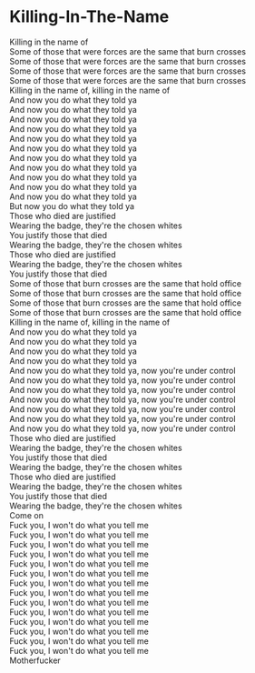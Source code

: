 # Killing-In-The-Name

Killing in the name of  
Some of those that were forces are the same that burn crosses  
Some of those that were forces are the same that burn crosses  
Some of those that were forces are the same that burn crosses  
Some of those that were forces are the same that burn crosses  
Killing in the name of, killing in the name of  
And now you do what they told ya  
And now you do what they told ya  
And now you do what they told ya  
And now you do what they told ya  
And now you do what they told ya  
And now you do what they told ya  
And now you do what they told ya  
And now you do what they told ya  
And now you do what they told ya  
And now you do what they told ya  
And now you do what they told ya  
But now you do what they told ya  
Those who died are justified  
Wearing the badge, they're the chosen whites  
You justify those that died  
Wearing the badge, they're the chosen whites  
Those who died are justified  
Wearing the badge, they're the chosen whites  
You justify those that died  
Some of those that burn crosses are the same that hold office  
Some of those that burn crosses are the same that hold office  
Some of those that burn crosses are the same that hold office  
Some of those that burn crosses are the same that hold office  
Killing in the name of, killing in the name of  
And now you do what they told ya  
And now you do what they told ya  
And now you do what they told ya  
And now you do what they told ya  
And now you do what they told ya, now you're under control  
And now you do what they told ya, now you're under control  
And now you do what they told ya, now you're under control  
And now you do what they told ya, now you're under control  
And now you do what they told ya, now you're under control  
And now you do what they told ya, now you're under control  
And now you do what they told ya, now you're under control  
Those who died are justified  
Wearing the badge, they're the chosen whites  
You justify those that died  
Wearing the badge, they're the chosen whites  
Those who died are justified  
Wearing the badge, they're the chosen whites  
You justify those that died  
Wearing the badge, they're the chosen whites  
Come on  
Fuck you, I won't do what you tell me  
Fuck you, I won't do what you tell me  
Fuck you, I won't do what you tell me  
Fuck you, I won't do what you tell me  
Fuck you, I won't do what you tell me  
Fuck you, I won't do what you tell me  
Fuck you, I won't do what you tell me  
Fuck you, I won't do what you tell me  
Fuck you, I won't do what you tell me  
Fuck you, I won't do what you tell me  
Fuck you, I won't do what you tell me  
Fuck you, I won't do what you tell me  
Fuck you, I won't do what you tell me  
Fuck you, I won't do what you tell me  
Motherfucker
